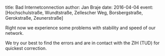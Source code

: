 title: Bad Internetconnection
author: Jan Braje
date: 2016-04-04
event: [Hochschulstraße, Wundtstraße, Zellescher Weg, Borsbergstraße, Gerokstraße, Zeunerstraße]

Right now we experience some problems with stability and speed of our network.

We try our best to find the errors and are in contact with the ZIH (TUD) for quickest correction.
